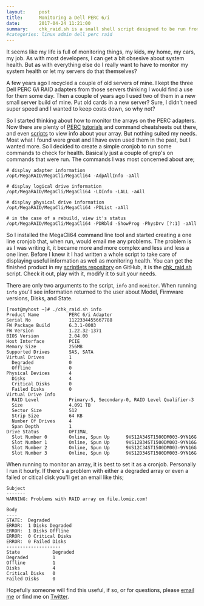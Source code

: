 ```yaml
---
layout:     post
title:      Monitoring a Dell PERC 6/i
date:       2017-04-24 11:21:00
summary:    chk_raid.sh is a small shell script designed to be run from cron that will monitor the health of your PERC array and warn (via email) of any errors.
#categories: linux admin dell perc raid
---
```


It seems like my life is full of monitoring things, my kids, my home, my cars, my job.  As with most developers, I can get a bit obsesive about system health.  But as with everything else do I really want to have to monitor my system health or let my servers do that themselves?

A few years ago I recycled a couple of old servers of mine.  I kept the three Dell PERC 6/i RAID adapters from those servers thinking I would find a use for them some day.  Then a couple of years ago I used two of them in a new small server build of mine.  Put old cards in a new server?  Sure, I didn't need super speed and I wanted to keep costs down, so why not?

So I started thinking about how to monitor the arrays on the PERC adapters.  Now there are plenty of [PERC](https://blog.frehi.be/2011/09/12/megacli-useful-commands/) [tutorials](http://thatlinuxbox.com/blog/article.php/lsi-megaraid-megacli) and command cheatsheets out there, and even [scripts](https://calomel.org/megacli_lsi_commands.html) to view info about your array. But nothing suited my needs.  Most what I found were great and I have even used them in the past, but I wanted more.  So I decided to create a simple cronjob to run some commands to check for health.  Basically just a couple of grep's on commands that were run.  The commands I was most concerned about are;

```
# display adapter information
/opt/MegaRAID/MegaCli/MegaCli64 -AdpAllInfo -aAll

# display logical drive information
/opt/MegaRAID/MegaCli/MegaCli64 -LDInfo -LALL -aAll

# display physical drive information
/opt/MegaRAID/MegaCli/MegaCli64 -PDList -aAll

# in the case of a rebuild, view it's status
/opt/MegaRAID/MegaCli/MegaCli64 -PDRbld -ShowProg -PhysDrv [?:1] -aAll
```

So I installed the MegaCli64 command line tool and started creating a one line cronjob that, when run, would email me any problems.  The problem is as I was writing it, it became more and more complex and less and less a one liner.  Before I knew it I had written a whole script to take care of displaying useful information as well as monitoring health.  You can get the finished product in my [scriptlets repository](https://github.com/chadmayfield/scriptlets) on GitHub, it is the [chk_raid.sh](https://github.com/chadmayfield/scriptlets/blob/master/chk_raid.sh) script.  Check it out, play with it, modify it to suit your needs.

There are only two arguments to the script, `info` and `monitor`.  When running `info` you'll see information returned to the user about Model, Firmware versions, Disks, and State.

```
[root@myhost ~]# ./chk_raid.sh info
Product Name           PERC 6/i Adapter
Serial No              1122334455667788
FW Package Build       6.3.1-0003
FW Version             1.22.32-1371
BIOS Version           2.04.00
Host Interface         PCIE
Memory Size            256MB
Supported Drives       SAS, SATA
Virtual Drives         1
  Degraded             0
  Offline              0
Physical Devices       4
  Disks                4
  Critical Disks       0
  Failed Disks         0
Virtual Drive Info
  RAID Level           Primary-5, Secondary-0, RAID Level Qualifier-3
  Size                 4.091 TB
  Sector Size          512
  Strip Size           64 KB
  Number Of Drives     4
  Span Depth           1
Drive Status           OPTIMAL
  Slot Number 0        Online, Spun Up      9VS12A34ST1500DM003-9YN16G
  Slot Number 1        Online, Spun Up      9VS12B34ST1500DM003-9YN16G
  Slot Number 2        Online, Spun Up      9VS12C34ST1500DM003-9YN16G
  Slot Number 3        Online, Spun Up      9VS12D34ST1500DM003-9YN16G
```

When running to monitor an array, it is best to set it as a cronjob.  Personally I run it hourly.  If there's a problem with either a degraded array or even a  failed or citical disk you'll get an email like this;

```
Subject
-------
WARNING: Problems with RAID array on file.lomiz.com!

Body
----
STATE:  Degraded
ERROR:  1 Disks Degraded
ERROR:  1 Disks Offline
ERROR:  0 Critical Disks
ERROR:  0 Failed Disks
--------------------
State            Degraded
Degraded         1
Offline          1
Disks            4
Critical Disks   0
Failed Disks     0
```

Hopefully someone will find this useful, if so, or for questions, please [email me](https://chadmayfield.com/contact/) or find me on [Twitter](https://twitter.com/chadrmayfield).

